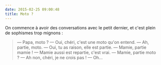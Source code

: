 ```yaml
---
date: 2015-02-25 09:00:48
title: Moto ?
---
```


On commence à avoir des conversations avec le petit dernier, et c'est plein de sophismes trop mignons :

> — Papa, moto ?
> — Oui, chéri, c'est une moto qu'on entend.
> — Ah, partie, moto.
> — Oui, tu as raison, elle est partie.
> — Mamie, partie mamie !
> — Mamie aussi est repartie, c'est vrai.
> — Mamie, partie moto ?
> — Ah non, chéri, je ne crois pas !
> — Oh...

